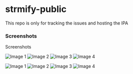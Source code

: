 # strmify-public
This repo is only for tracking the issues and hosting the IPA

### Screenshots

Screenshots

![Image 1](https://i.postimg.cc/Wzm0hzxL/1.png)
![Image 2](https://i.postimg.cc/7ZZSZxVd/2.png)
![Image 3](https://i.postimg.cc/XY1dZT1J/3.png)
![Image 4](https://i.postimg.cc/Yq31741Q/4.png)

![Image 1](https://i.postimg.cc/5jd1kNt0/1.png)
![Image 2](https://i.postimg.cc/t4zZP8rP/2.png)
![Image 3](https://i.postimg.cc/N0fjSGpr/3.png)
![Image 4](https://i.postimg.cc/Kz1R6jmr/4.png)


